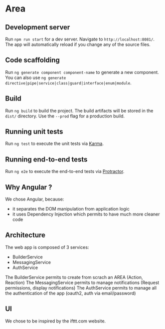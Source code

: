 # Area

## Development server

Run `npm run start` for a dev server. Navigate to `http://localhost:8081/`. The app will automatically reload if you change any of the source files.

## Code scaffolding

Run `ng generate component component-name` to generate a new component. You can also use `ng generate directive|pipe|service|class|guard|interface|enum|module`.

## Build

Run `ng build` to build the project. The build artifacts will be stored in the `dist/` directory. Use the `--prod` flag for a production build.

## Running unit tests

Run `ng test` to execute the unit tests via [Karma](https://karma-runner.github.io).

## Running end-to-end tests

Run `ng e2e` to execute the end-to-end tests via [Protractor](http://www.protractortest.org/).

## Why Angular ?

We chose Angular, because:
 - it separates the DOM manipulation from application logic
 - it uses Dependency Injection which permits to have much more cleaner code

## Architecture

The web app is composed of 3 services:
 - BuilderService
 - MessagingService
 - AuthService

The BuilderService permits to create from scrach an AREA (Action, Reaction)
The MessagingService permits to manage notifications (Request permissions, display notifications)
The AuthService permits to manage all the authentication of the app (oauth2, auth via email/password)

## UI

We chose to be inspired by the ifttt.com website.

